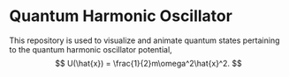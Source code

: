# Quantum Harmonic Oscillator

This repository is used to visualize and animate quantum states pertaining to the quantum harmonic oscillator potential,
$$
  U(\hat{x}) = \frac{1}{2}m\omega^2\hat{x}^2.
$$
